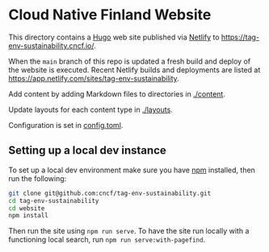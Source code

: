 # Cloud Native Finland Website

This directory contains a [Hugo](https://gohugo.io) web site published via [Netlify](https://www.netlify.com/) to
<https://tag-env-sustainability.cncf.io/>.

When the `main` branch of this repo is updated a fresh build and deploy of the website is executed. Recent Netlify
builds and deployments are listed at <https://app.netlify.com/sites/tag-env-sustainability>.

Add content by adding Markdown files to directories in [./content](./content).

Update layouts for each content type in [./layouts](./layouts/).

Configuration is set in [config.toml](./config.toml).

## Setting up a local dev instance

To set up a local dev environment make sure you have [npm](https://www.npmjs.com/) installed, then run the following:

```sh
git clone git@github.com:cncf/tag-env-sustainability.git
cd tag-env-sustainability
cd website
npm install
```

Then run the site using `npm run serve`. To have the site run locally with a functioning local search, run
`npm run serve:with-pagefind`.